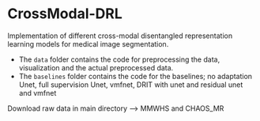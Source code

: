 # CrossModal-DRL

Implementation of different cross-modal disentangled representation learning models for medical image segmentation.


- The `data` folder contains the code for preprocessing the data, visualization and the actual preprocessed data.
- The `baselines` folder contains the code for the baselines; no adaptation Unet, full supervision Unet, vmfnet, DRIT with unet and residual unet and vmfnet 




Download raw data in main directory --> MMWHS and CHAOS_MR